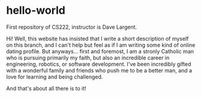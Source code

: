 # hello-world
First repository of CS222, instructor is Dave Largent. 


Hi!
Well, this website has insisted that I write a short description of myself on this branch, and I can't help but feel as if I am writing some kind of online dating profile. But anyways... first and foremost, I am a stronly Catholic man who is pursuing primarily my faith, but also an incredible career in engineering, robotics, or software development. I've been incredibly gifted with a wonderful family and friends who push me to be a better man, and a love for learning and being challenged. 

And that's about all there is to it!
